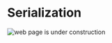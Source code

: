 # Serialization

![web page is under construction](https://docimages.blob.core.chinacloudapi.cn/images/commingsoon20210514.jpg)
